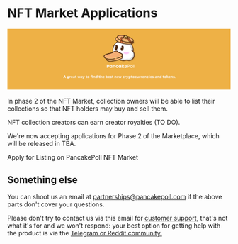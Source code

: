 # NFT Market Applications

![](../.gitbook/assets/NEWBAN.jpg)

In phase 2 of the NFT Market, collection owners will be able to list their collections so that NFT holders may buy and sell them.

NFT collection creators can earn creator royalties (TO DO).

We're now accepting applications for Phase 2 of the Marketplace, which will be released in TBA.

Apply for Listing on PancakePoll NFT Market

## Something else

You can shoot us an email at partnerships@pancakepoll.com if the above parts don't cover your questions.

Please don't try to contact us via this email for [customer support](customer-support.md), that's not what it's for and we won't respond: your best option for getting help with the product is via the [Telegram or Reddit community.](social-accounts-and-communities.md)

